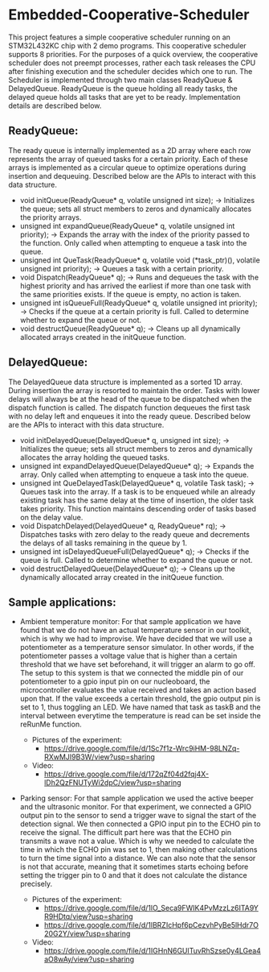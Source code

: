 # Embedded-Cooperative-Scheduler

This project features a simple cooperative scheduler running on an STM32L432KC chip with 2 demo programs. This cooperative scheduler supports 8 priorities. For the purposes of a quick overview, the cooperative scheduler does not preempt processes, rather each task releases the CPU after finishing execution and the scheduler decides which one to run. The Scheduler is implemented through two main classes ReadyQueue & DelayedQueue. ReadyQueue is the queue holding all ready tasks, the delayed queue holds all tasks that are yet to be ready. Implementation details are described below.

## ReadyQueue:

The ready queue is internally implemented as a 2D array where each row represents the array of queued tasks for a certain priority. Each of these arrays is implemented as a circular queue to optimize operations during insertion and dequeuing. Described below are the APIs to interact with this data structure.

* void initQueue(ReadyQueue* q, volatile unsigned int size); -> Initializes the queue; sets all struct members to zeros and dynamically allocates the priority arrays.
* unsigned int expandQueue(ReadyQueue* q, volatile unsigned int priority); -> Expands the array with the index of the priority passed to the function. Only called when attempting to enqueue a task into the queue.
* unsigned int QueTask(ReadyQueue* q, volatile void (*task_ptr)(), volatile unsigned int priority); -> Queues a task with a certain priority.
* void Dispatch(ReadyQueue* q); -> Runs and dequeues the task with the highest priority and has arrived the earliest if more than one task with the same priorities exists. If the queue is empty, no action is taken.
* unsigned int isQueueFull(ReadyQueue* q, volatile unsigned int priority); -> Checks if the queue at a certain priority is full. Called to determine whether to expand the queue or not.
* void destructQueue(ReadyQueue* q); -> Cleans up all dynamically allocated arrays created in the initQueue function.


## DelayedQueue:

The DelayedQueue data structure is implemented as a sorted 1D array. During insertion the array is resorted to maintain the order. Tasks with lower delays will always be at the head of the queue to be dispatched when the dispatch function is called. The dispatch function dequeues the first task with no delay left and enqueues it into the ready queue. Described below are the APIs to interact with this data structure.

* void initDelayedQueue(DelayedQueue* q, unsigned int size); -> Initializes the queue; sets all struct members to zeros and dynamically allocates the array holding the queued tasks.
* unsigned int expandDelayedQueue(DelayedQueue* q); -> Expands the array. Only called when attempting to enqueue a task into the queue.
* unsigned int QueDelayedTask(DelayedQueue* q, volatile Task task); -> Queues task into the array. If a task is to be enqueued while an already existing task has the same delay at the time of insertion, the older task takes priority. This function maintains descending order of tasks based on the delay value.
* void DispatchDelayed(DelayedQueue* q, ReadyQueue* rq); -> Dispatches tasks with zero delay to the ready queue and decrements the delays of all tasks remaining in the queue by 1.
* unsigned int isDelayedQueueFull(DelayedQueue* q); -> Checks if the queue is full. Called to determine whether to expand the queue or not.
* void destructDelayedQueue(DelayedQueue* q); -> Cleans up the dynamically allocated array created in the initQueue function.

## Sample applications:

* Ambient temperature monitor: For that sample application we have found that we do not have an actual temperature sensor in our toolkit, which is why we had to improvise. We have decided that we will use a potentiometer as a temperature sensor simulator. In other words, if the potentiometer passes a voltage value that is higher than a certain threshold that we have set beforehand, it will trigger an alarm to go off. The setup to this system is that we connected the middle pin of our potentiometer to a gpio input pin on our nucleoboard, the microcontroller evaluates the value received and takes an action based upon that. If the value exceeds a certain threshold, the gpio output pin is set to 1, thus toggling an LED. We have named that task as taskB and the interval between everytime the temperature is read can be set inside the reRunMe function.  
  * Pictures of the experiment: 
    * https://drive.google.com/file/d/1Sc7f1z-Wrc9iHM-98LNZq-RXwMJI9B3W/view?usp=sharing  
  * Video: 
    * https://drive.google.com/file/d/172qZf04d2fqj4X-lDh2QzFNUTyWi2dpC/view?usp=sharing 

* Parking sensor: For that sample application we used the active beeper and the ultrasonic monitor. For that experiment, we connected a GPIO output pin to the sensor to send a trigger wave to signal the start of the detection signal. We then connected a GPIO input pin to the ECHO pin to receive the signal. The difficult part here was that the ECHO pin transmits a wave not a value. Which is why we needed to calculate the time in which the ECHO pin was set to 1, then making other calculations to turn the time signal into a distance. We can also note that the sensor is not that accurate, meaning that it sometimes starts echoing before setting the trigger pin to 0 and that it does not calculate the distance precisely. 
  * Pictures of the experiment: 
    * https://drive.google.com/file/d/1lO_Seca9FWIK4PvMzzLz6ITA9YR9HDtq/view?usp=sharing 
    * https://drive.google.com/file/d/1lBRZIcHpf6pCezvhPyBe5lHdr7O20G2Y/view?usp=sharing 
  * Video: 
    * https://drive.google.com/file/d/1IGHnN6GUlTuvRhSzse0y4LGea4aO8wAy/view?usp=sharing 
